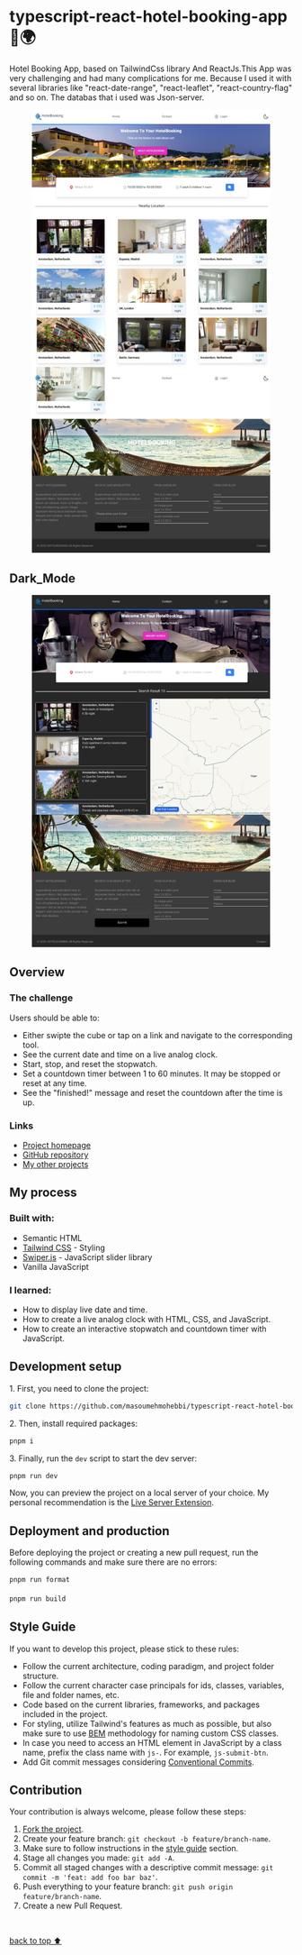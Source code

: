 <h1>typescript-react-hotel-booking-app 🏩🌍</h1> 


<p>
Hotel Booking App, based on TailwindCss library And ReactJs.This App was very challenging and had many complications for me. Because I used it with several libraries like "react-date-range", "react-leaflet", "react-country-flag" and so on. The databas that i used was Json-server.
</p>
<figure>
 <img src="https://github.com/masoumehmohebbi/typescript-react-hotel-booking-app/blob/main/App_Img_1.jpg"/>
</figure>

<h2>Dark_Mode</h2>

<figure>
 <img src="https://github.com/masoumehmohebbi/typescript-react-hotel-booking-app/blob/main/App_img_2.jpg"/>
</figure>
<h2>Overview</h2>
<h3>The challenge</h3>
<p>Users should be able to:</p>
<ul>
   <li>Either swipte the cube or tap on a link and navigate to the corresponding tool.</li>
   <li>See the current date and time on a live analog clock.</li>
   <li>Start, stop, and reset the stopwatch.</li>
   <li>Set a countdown timer between 1 to 60 minutes. It may be stopped or reset at any time.</li>
   <li>See the "finished!" message and reset the countdown after the time is up.</li>
</ul>

<h3>Links</h3>
<ul>
   <li>
      <a href="">Project homepage</a>
   </li>
   <li>
      <a href="">GitHub repository</a>
   </li>

   <li>
      <a href="">My other projects</a>
   </li>
</ul>

<h2>My process</h2>
<h3>Built with:</h3>
<ul>
   <li>Semantic HTML</li>
   <li>
      <a href="https://tailwindcss.com">Tailwind CSS</a> - Styling
   </li>
   <li>
      <a href="https://swiperjs.com">Swiper.js</a> - JavaScript slider library
   </li>
   <li>Vanilla JavaScript</li>
</ul>

<h3>I learned:</h3>
<ul>
   <li>How to display live date and time.</li>
   <li>How to create a live analog clock with HTML, CSS, and JavaScript.</li>
   <li>How to create an interactive stopwatch and countdown timer with JavaScript.</li>
</ul>

<h2>Development setup</h2>
<p>1. First, you need to clone the project:</p>

```sh
git clone https://github.com/masoumehmohebbi/typescript-react-hotel-booking-app
```

<p>2. Then, install required packages:</p>

```sh
pnpm i
```

<p>3. Finally, run the <code>dev</code> script to start the dev server:</p>

```sh
pnpm run dev
```

<p>Now, you can preview the project on a local server of your choice. My personal recommendation is the <a href="https://marketplace.visualstudio.com/items?itemName=ritwickdey.LiveServer">Live Server Extension</a>.</p>

<h2>Deployment and production</h2>
<p>Before deploying the project or creating a new pull request, run the following commands and make sure there are no errors:</p>

```sh
pnpm run format

pnpm run build
```

<h2>Style Guide</h2>
<p>If you want to develop this project, please stick to these rules:</p>
<ul>
   <li>Follow the current architecture, coding paradigm, and project folder structure.</li>
   <li>Follow the current character case principals for ids, classes, variables, file and folder names, etc.</li>
   <li>Code based on the current libraries, frameworks, and packages included in the project.</li>
   <li>For styling, utilize Tailwind's features as much as possible, but also make sure to use <a href="https://getbem.com">BEM</a> methodology for naming custom CSS classes.</li>
   <li>In case you need to access an HTML element in JavaScript by a class name, prefix the class name with <code>js-</code>. For example, <code>js-submit-btn</code>.</li>
   <li>Add Git commit messages considering <a href="https://www.conventionalcommits.org">Conventional Commits</a>.</li>
</ul>

<h2>Contribution</h2>
<p>Your contribution is always welcome, please follow these steps:</p>
<ol>
   <li>
      <a href="https://github.com/ShayanTheNerd/multi-function-timepiece/fork">Fork the project</a>.
   </li>
   <li>Create your feature branch: <code>git checkout -b feature/branch-name</code>.</li>
   <li>Make sure to follow instructions in the <a href="https://github.com/ShayanTheNerd/multi-function-timepiece#style-guide">style guide</a> section.</li>
   <li>Stage all changes you made: <code>git add -A</code>.</li>
   <li>Commit all staged changes with a descriptive commit message: <code>git commit -m 'feat: add foo bar baz'</code>.</li>
   <li>Push everything to your feature branch: <code>git push origin feature/branch-name</code>.</li>
   <li>Create a new Pull Request.</li>
</ol>

<br />

<a href="https://github.com/ShayanTheNerd/multi-function-timepiece#multi-function-timepiece">back to top ⬆️</a>

